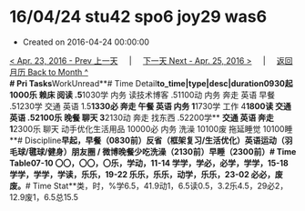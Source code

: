 # 16/04/24 stu42 spo6 joy29 was6

* Created on 2016-04-24 00:00:00

[&lt; Apr. 23, 2016 - Prev 上一天](d23.md)     \|     [下一天 Next - Apr. 25, 2016 &gt;](d25.md)     \|     [返回月历 Back to Month ^](index.md)   
**\# Pri Tasks**WorkUnread**\# Time Detail**to\_time\|type\|desc\|duration0930起1000乐 赖床 阅读 .5**1030学 内务 读技术博客 .51100动 内务 奔走 英语 早餐 .51230学 交通 英语 1.5**1330必 奔走 午餐 英语 内务 1**1730学 工作 4**1800读 交通 英语 .52100乐 晚餐 聊天 3**2130动 奔走 找东西 .52200学** **交通 英语 奔走 1**2300乐 聊天 动手优化生活用品 10000必 内务 洗澡 10100废 拖延睡觉 10100睡**\# Discipline**早起，早餐（0830前）**反省（框架复习/生活优化）**英语运动（羽毛球/毽球/健身）朋友圈 / 微博晚餐少吃洗澡（2130前）早睡（2300前）**\# Time Table**07-10 〇〇，〇〇，〇乐，学动，11-14 学学，学必，必学，学学，15-18 学学，学学，学读，乐乐，19-22 乐乐，乐乐，动学，乐乐，23-02 必必，废废。**\# Time Stat**类，时，%学6.5，41.9动1，6.5读0.5，3.2乐4.5，29必2，12.9废1，6.5总15.5

